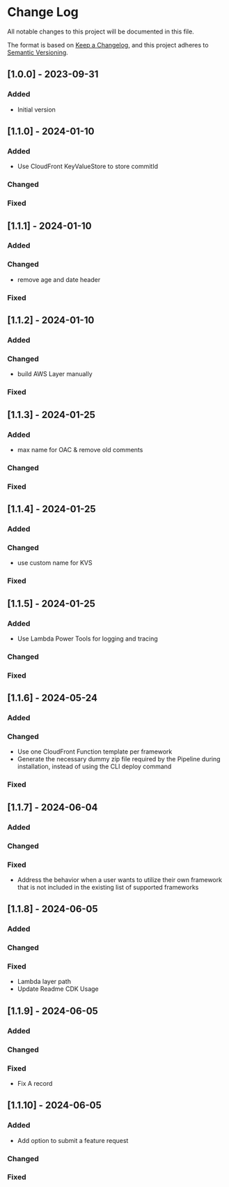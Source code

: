 # Change Log
All notable changes to this project will be documented in this file.

The format is based on [Keep a Changelog](https://keepachangelog.com/en/1.0.0/),
and this project adheres to [Semantic Versioning](https://semver.org/spec/v2.0.0.html).

## [1.0.0] - 2023-09-31
### Added
- Initial version

## [1.1.0] - 2024-01-10
### Added

- Use CloudFront KeyValueStore to store commitId

### Changed
### Fixed

## [1.1.1] - 2024-01-10
### Added

### Changed

- remove age and date header

### Fixed

## [1.1.2] - 2024-01-10
### Added

### Changed

- build AWS Layer manually

### Fixed

## [1.1.3] - 2024-01-25
### Added

- max name for OAC & remove old comments

### Changed
### Fixed

## [1.1.4] - 2024-01-25
### Added

### Changed

- use custom name for KVS

### Fixed

## [1.1.5] - 2024-01-25
### Added

- Use Lambda Power Tools for logging and tracing

### Changed
### Fixed


## [1.1.6] - 2024-05-24
### Added


### Changed

- Use one CloudFront Function template per framework
- Generate the necessary dummy zip file required by the Pipeline during installation, instead of using the CLI deploy command

### Fixed

## [1.1.7] - 2024-06-04
### Added


### Changed


### Fixed

- Address the behavior when a user wants to utilize their own framework that is not included in the existing list of supported frameworks

## [1.1.8] - 2024-06-05
### Added


### Changed


### Fixed

- Lambda layer path
- Update Readme CDK Usage

## [1.1.9] - 2024-06-05
### Added


### Changed


### Fixed

- Fix A record


## [1.1.10] - 2024-06-05
### Added

- Add option to submit a feature request


### Changed


### Fixed


